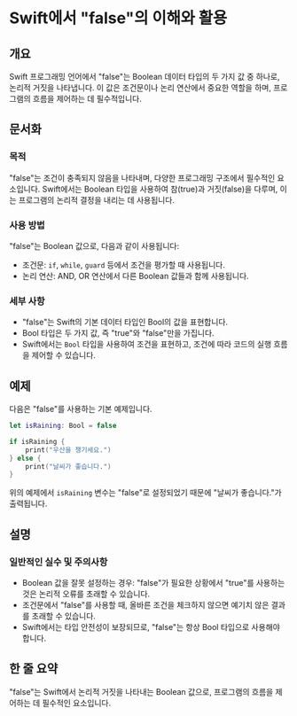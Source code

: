 <!--
Meta Description: # Swift에서 "false"의 이해와 활용 ## 개요 Swift 프로그래밍 언어에서 "false"는 Boolean 데이터 타입의 두 가지 값 중 하나로, 논리적 거짓을 나타냅니다. 이 값은 조건문이나 논리 연산에서 중요한 역할을 하며, 프로그램의 흐름을 제어하는 데...
Meta Keywords: false, boolean, 논리적, 사용됩니다, bool
-->

# Swift에서 "false"의 이해와 활용

## 개요
Swift 프로그래밍 언어에서 "false"는 Boolean 데이터 타입의 두 가지 값 중 하나로, 논리적 거짓을 나타냅니다. 이 값은 조건문이나 논리 연산에서 중요한 역할을 하며, 프로그램의 흐름을 제어하는 데 필수적입니다.

## 문서화
### 목적
"false"는 조건이 충족되지 않음을 나타내며, 다양한 프로그래밍 구조에서 필수적인 요소입니다. Swift에서는 Boolean 타입을 사용하여 참(true)과 거짓(false)을 다루며, 이는 프로그램의 논리적 결정을 내리는 데 사용됩니다.

### 사용 방법
"false"는 Boolean 값으로, 다음과 같이 사용됩니다:
- 조건문: `if`, `while`, `guard` 등에서 조건을 평가할 때 사용됩니다.
- 논리 연산: AND, OR 연산에서 다른 Boolean 값들과 함께 사용됩니다.

### 세부 사항
- "false"는 Swift의 기본 데이터 타입인 Bool의 값을 표현합니다.
- Bool 타입은 두 가지 값, 즉 "true"와 "false"만을 가집니다.
- Swift에서는 `Bool` 타입을 사용하여 조건을 표현하고, 조건에 따라 코드의 실행 흐름을 제어할 수 있습니다.

## 예제
다음은 "false"를 사용하는 기본 예제입니다.

```swift
let isRaining: Bool = false

if isRaining {
    print("우산을 챙기세요.")
} else {
    print("날씨가 좋습니다.")
}
```

위의 예제에서 `isRaining` 변수는 "false"로 설정되었기 때문에 "날씨가 좋습니다."가 출력됩니다.

## 설명
### 일반적인 실수 및 주의사항
- Boolean 값을 잘못 설정하는 경우: "false"가 필요한 상황에서 "true"를 사용하는 것은 논리적 오류를 초래할 수 있습니다.
- 조건문에서 "false"를 사용할 때, 올바른 조건을 체크하지 않으면 예기치 않은 결과를 초래할 수 있습니다.
- Swift에서는 타입 안전성이 보장되므로, "false"는 항상 Bool 타입으로 사용해야 합니다.

## 한 줄 요약
"false"는 Swift에서 논리적 거짓을 나타내는 Boolean 값으로, 프로그램의 흐름을 제어하는 데 필수적인 요소입니다.